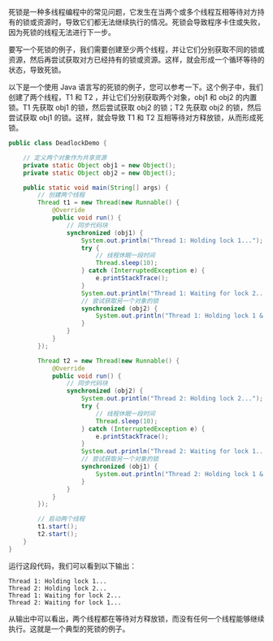 死锁是一种多线程编程中的常见问题，它发生在当两个或多个线程互相等待对方持有的锁或资源时，导致它们都无法继续执行的情况。死锁会导致程序卡住或失败，因为死锁的线程无法进行下一步。

要写一个死锁的例子，我们需要创建至少两个线程，并让它们分别获取不同的锁或资源，然后再尝试获取对方已经持有的锁或资源。这样，就会形成一个循环等待的状态，导致死锁。

以下是一个使用 Java 语言写的死锁的例子，您可以参考一下。这个例子中，我们创建了两个线程，T1 和 T2 ，并让它们分别获取两个对象，obj1 和 obj2 的内置锁。T1 先获取 obj1 的锁，然后尝试获取 obj2 的锁；T2 先获取 obj2 的锁，然后尝试获取 obj1 的锁。这样，就会导致 T1 和 T2 互相等待对方释放锁，从而形成死锁。

```java
public class DeadlockDemo {

    // 定义两个对象作为共享资源
    private static Object obj1 = new Object();
    private static Object obj2 = new Object();

    public static void main(String[] args) {
        // 创建两个线程
        Thread t1 = new Thread(new Runnable() {
            @Override
            public void run() {
                // 同步代码块
                synchronized (obj1) {
                    System.out.println("Thread 1: Holding lock 1...");
                    try {
                        // 线程休眠一段时间
                        Thread.sleep(10);
                    } catch (InterruptedException e) {
                        e.printStackTrace();
                    }
                    System.out.println("Thread 1: Waiting for lock 2...");
                    // 尝试获取另一个对象的锁
                    synchronized (obj2) {
                        System.out.println("Thread 1: Holding lock 1 & 2...");
                    }
                }
            }
        });

        Thread t2 = new Thread(new Runnable() {
            @Override
            public void run() {
                // 同步代码块
                synchronized (obj2) {
                    System.out.println("Thread 2: Holding lock 2...");
                    try {
                        // 线程休眠一段时间
                        Thread.sleep(10);
                    } catch (InterruptedException e) {
                        e.printStackTrace();
                    }
                    System.out.println("Thread 2: Waiting for lock 1...");
                    // 尝试获取另一个对象的锁
                    synchronized (obj1) {
                        System.out.println("Thread 2: Holding lock 1 & 2...");
                    }
                }
            }
        });

        // 启动两个线程
        t1.start();
        t2.start();
    }
}
```

运行这段代码，我们可以看到以下输出：

```
Thread 1: Holding lock 1...
Thread 2: Holding lock 2...
Thread 1: Waiting for lock 2...
Thread 2: Waiting for lock 1...
```

从输出中可以看出，两个线程都在等待对方释放锁，而没有任何一个线程能够继续执行。这就是一个典型的死锁的例子。